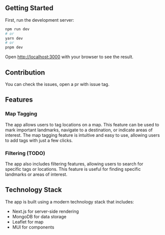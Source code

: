 ## Getting Started

First, run the development server:

```bash
npm run dev
# or
yarn dev
# or
pnpm dev
```

Open [http://localhost:3000](http://localhost:3000) with your browser to see the result.

## Contribution

You can check the issues, open a pr with issue tag.

## Features

### Map Tagging

The app allows users to tag locations on a map. This feature can be used to mark important landmarks, navigate to a destination, or indicate areas of interest. The map tagging feature is intuitive and easy to use, allowing users to add tags with just a few clicks.

### Filtering (TODO)

The app also includes filtering features, allowing users to search for specific tags or locations. This feature is useful for finding specific landmarks or areas of interest.

## Technology Stack

The app is built using a modern technology stack that includes:

- Next.js for server-side rendering
- MongoDB for data storage
- Leaflet for map
- MUI for components
